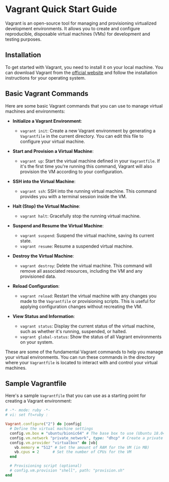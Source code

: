 # Vagrant Quick Start Guide

Vagrant is an open-source tool for managing and provisioning virtualized development environments. It allows you to create and configure reproducible, disposable virtual machines (VMs) for development and testing purposes.

## Installation

To get started with Vagrant, you need to install it on your local machine. You can download Vagrant from the [official website](https://www.vagrantup.com/downloads.html) and follow the installation instructions for your operating system.

## Basic Vagrant Commands

Here are some basic Vagrant commands that you can use to manage virtual machines and environments:

- **Initialize a Vagrant Environment**:
  - `vagrant init`: Create a new Vagrant environment by generating a `Vagrantfile` in the current directory. You can edit this file to configure your virtual machine.

- **Start and Provision a Virtual Machine**:
  - `vagrant up`: Start the virtual machine defined in your `Vagrantfile`. If it's the first time you're running this command, Vagrant will also provision the VM according to your configuration.

- **SSH into the Virtual Machine**:
  - `vagrant ssh`: SSH into the running virtual machine. This command provides you with a terminal session inside the VM.

- **Halt (Stop) the Virtual Machine**:
  - `vagrant halt`: Gracefully stop the running virtual machine.

- **Suspend and Resume the Virtual Machine**:
  - `vagrant suspend`: Suspend the virtual machine, saving its current state.
  - `vagrant resume`: Resume a suspended virtual machine.

- **Destroy the Virtual Machine**:
  - `vagrant destroy`: Delete the virtual machine. This command will remove all associated resources, including the VM and any provisioned data.

- **Reload Configuration**:
  - `vagrant reload`: Restart the virtual machine with any changes you made to the `Vagrantfile` or provisioning scripts. This is useful for applying configuration changes without recreating the VM.

- **View Status and Information**:
  - `vagrant status`: Display the current status of the virtual machine, such as whether it's running, suspended, or halted.
  - `vagrant global-status`: Show the status of all Vagrant environments on your system.

These are some of the fundamental Vagrant commands to help you manage your virtual environments. You can run these commands in the directory where your `Vagrantfile` is located to interact with and control your virtual machines.

## Sample Vagrantfile

Here's a sample `Vagrantfile` that you can use as a starting point for creating a Vagrant environment:

```ruby
# -*- mode: ruby -*-
# vi: set ft=ruby :

Vagrant.configure("2") do |config|
  # Define the virtual machine settings
  config.vm.box = "ubuntu/bionic64" # The base box to use (Ubuntu 18.04 in this case)
  config.vm.network "private_network", type: "dhcp" # Create a private network with DHCP
  config.vm.provider "virtualbox" do |vb|
    vb.memory = "512" # Set the amount of RAM for the VM (in MB)
    vb.cpus = 2      # Set the number of CPUs for the VM
  end

  # Provisioning script (optional)
  # config.vm.provision "shell", path: "provision.sh"
end
